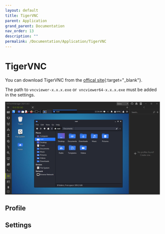 ```yaml
---
layout: default
title: TigerVNC
parent: Application
grand_parent: Documentation
nav_order: 13
description: ""
permalink: /Documentation/Application/TigerVNC
---
```



# TigerVNC

You can download TigerVNC from the [offical site](https://tigervnc.org/){:target="_blank"}.

The path to `vncviewer-x.x.x.exe` or` vncviewer64-x.x.x.exe` must be added in the settings.

![TigerVNC](12_TigerVNC.png)

## Profile

## Settings